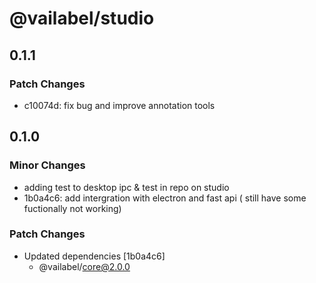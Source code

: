 # @vailabel/studio

## 0.1.1

### Patch Changes

- c10074d: fix bug and improve annotation tools

## 0.1.0

### Minor Changes

- adding test to desktop ipc & test in repo on studio
- 1b0a4c6: add intergration with electron and fast api ( still have some fuctionally not working)

### Patch Changes

- Updated dependencies [1b0a4c6]
  - @vailabel/core@2.0.0
